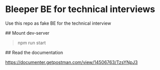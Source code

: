 # Bleeper BE for technical interviews

Use this repo as fake BE for the technical interview

## Mount dev-server

> npm run start

## Read the documentation

https://documenter.getpostman.com/view/14506763/TzsYNpJ3
